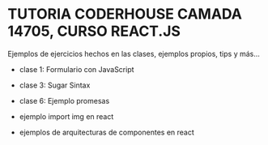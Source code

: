 # TUTORIA CODERHOUSE CAMADA 14705, CURSO REACT.JS 

Ejemplos de ejercicios hechos en las clases, ejemplos propios, tips y más...

- clase 1:  Formulario con JavaScript

- clase 3: Sugar Sintax

- clase 6: Ejemplo promesas

- ejemplo import img en react

- ejemplos de arquitecturas de componentes en react

